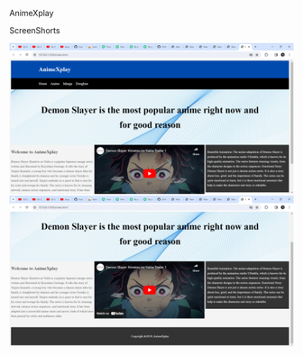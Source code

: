AnimeXplay

ScreenShorts

<img src="/images/Screenshot 2024-03-22 165204.png">
<img src="/images/Screenshot 2024-03-22 165325.png">